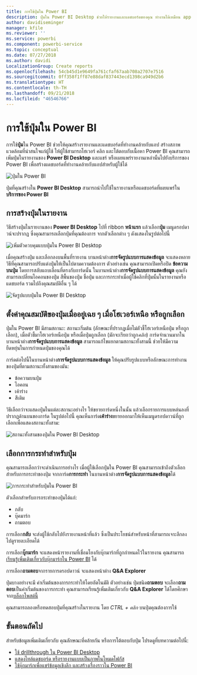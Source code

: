 ```yaml
---
title: การใช้ปุ่มใน Power BI
description: ปุ่มใน Power BI Desktop ช่วยให้รายงานและแดชบอร์ดของคุณ ทำงานได้เหมือน app และเพิ่มการมีส่วนร่วมกับผู้ใช้
author: davidiseminger
manager: kfile
ms.reviewer: ''
ms.service: powerbi
ms.component: powerbi-service
ms.topic: conceptual
ms.date: 07/27/2018
ms.author: davidi
LocalizationGroup: Create reports
ms.openlocfilehash: 54cb45d1e9649fa761cfaf67aab708a2707e7516
ms.sourcegitcommit: 0ff358f1ff87e88daf837443ecd1398ca949d2b6
ms.translationtype: HT
ms.contentlocale: th-TH
ms.lasthandoff: 09/21/2018
ms.locfileid: "46546766"
---
```

# <a name="using-buttons-in-power-bi"></a>การใช้ปุ่มใน Power BI
การใช้**ปุ่ม**ใน Power BI ช่วยให้คุณสร้างรายงานและแดชบอร์ดที่ทำงานคล้ายกับแอป สร้างสภาพแวดล้อมที่น่าสนใจแก่ผู้ใช้ ให้ผู้ใช้สามารถโฮเวอร์ คลิก และโต้ตอบกับเนื้อหา Power BI คุณสามารถเพิ่มปุ่มในรายงานของ **Power BI Desktop** และแชร์ หรือเผยแพร่รายงานเหล่านั้นไปยังบริการของ Power BI เพื่อสร้างแดชบอร์ดที่ทำงานคล้ายกับแอปสำหรับผู้ใช้ได้

![ปุ่มใน Power BI](media/desktop-buttons/desktop-buttons_01.png)

ปุ่มที่คุณสร้างใน **Power BI Desktop** สามารถนำไปใช้ในรายงานหรือแดชบอร์ดที่เผยแพร่ใน**บริการของ Power BI**

## <a name="creating-buttons-in-reports"></a>การสร้างปุ่มในรายงาน
วิธีสร้างปุ่มในรายงานของ **Power BI Desktop** ไปที่ ribbon **หน้าแรก** แล้วเลือก**ปุ่ม** เมนูดรอปดาวน์จะปรากฏ ซึ่งคุณสามารถเลือกปุ่มที่คุณต้องการ จากตัวเลือกต่าง ๆ ดังแสดงในรูปต่อไปนี้ 

![เพิ่มตัวควบคุมแบบปุ่มใน Power BI Desktop](media/desktop-buttons/desktop-buttons_02.png)

เมื่อคุณสร้างปุ่ม และเลือกลงบนพื้นที่รายงาน บานหน้าต่าง**การจัดรูปแบบการแสดงข้อมูล** จะแสดงหลายวิธีที่คุณสามารถปรับแต่งปุ่มให้เป็นไปตามความต้องการ ตัวอย่างเช่น คุณสามารถเปิดหรือปิด **ข้อความบนปุ่ม** โดยการสลับแถบเลื่อนที่ตรงกับการ์ดนั้น ในบานหน้าต่าง**การจัดรูปแบบการแสดงข้อมูล** คุณยังสามารถเปลี่ยนไอคอนของปุ่ม สีพื้นของปุ่ม ชื่อปุ่ม และการกระทำเมื่อผู้ใช้คลิกที่ปุ่มนั้นในรายงานหรือแดชบอร์ด รวมไปถึงคุณสมบัติอื่น ๆ ได้

![จัดรูปแบบปุ่มใน Power BI Desktop](media/desktop-buttons/desktop-buttons_03.png)

## <a name="set-button-properties-when-idle-hovered-over-or-selected"></a>ตั้งค่าคุณสมบัติของปุ่มเมื่ออยู่เฉย ๆ เมื่อโฮเวอร์เหนือ หรือถูกเลือก

ปุ่มใน Power BI มีสามสถานะ: สถานะเริ่มต้น (ลักษณะที่ปรากฏเมื่อไม่ตัวชี้โฮเวอร์เหนือปุ่ม หรือถูกเลือก), เมื่อตัวชี้มาโฮเวอร์เหนือปุ่ม หรือเมื่อปุ่มถูกเลือก (มักจะเรียกว่าถูก*คลิก*) การ์ดจำนวนมากในบานหน้าต่าง**การจัดรูปแบบการแสดงข้อมูล** สามารถแก้ไขแยกตามสถานะทั้งสามนี้ ช่วยให้มีความยืดหยุ่นในการกำหนดปุ่มของคุณได้

การ์ดต่อไปนี้ในบานหน้าต่าง**การจัดรูปแบบการแสดงข้อมูล** ให้คุณปรับรูปแบบหรือลักษณะการทำงานของปุ่มที่ตามสถานะทั้งสามของมัน:

* ข้อความบนปุ่ม
* ไอคอน
* เค้าร่าง
* สีเติม

วิธีเลือกว่าจะแสดงปุ่มในแต่ละสถานะอย่างไร ให้ขยายการ์ดหนึ่งในนั้น แล้วเลือกรายการแบบหล่นลงที่ปรากฏด้านบนของการ์ด ในรูปต่อไปนี้ คุณเห็นการ์ด**เค้าร่าง**ขยายออกมาให้เห็นเมนูดรอปดาวน์ที่ถูกเลือกเพื่อแสดงสถานะทั้งสาม:

![สถานะทั้งสามของปุ่มใน Power BI Desktop](media/desktop-buttons/desktop-buttons_04.png)


## <a name="select-the-action-for-a-button"></a>เลือกการกระทำสำหรับปุ่ม

คุณสามารถเลือกว่าจะดำเนินการอย่างไร เมื่อผู้ใช้เลือกปุ่มใน Power BI คุณสามารถเข้าถึงตัวเลือกสำหรับการกระทำของปุ่ม จากการ์ด**การกระทำ** ในบานหน้าต่าง**การจัดรูปแบบการแสดงข้อมูล**ได้

![การกระทำสำหรับปุ่มใน Power BI](media/desktop-buttons/desktop-buttons_05.png)

ตัวเลือกสำหรับการกระทำของปุ่มได้แก่:

* กลับ
* บุ๊คมาร์ก
* ถามตอบ

การเลือก**กลับ** จะส่งผู้ใช้กลับไปยังรายงานหน้าที่แล้ว ซึ่งเป็นประโยชน์สำหรับหน้าที่สามารถเจาะลึกลงไปดูรายละเอียดได้

การเลือก**บุ๊กมาร์ก** จะแสดงหน้ารายงานที่เชื่อมโยงกับบุ๊กมาร์กที่ถูกกำหนดไว้ในรายงาน คุณสามารถ[เรียนรู้เพิ่มเติมเกี่ยวกับบุ๊กมาร์กใน Power BI](desktop-bookmarks.md) ได้ 

การเลือก**ถามตอบ**จากรายการดรอปดาวน์ จะแสดงหน้าต่าง **Q&A Explorer** 

ปุ่มบางอย่างจะมี ค่าเริ่มต้นของการกระทำให้โดยอัตโนมัติ ตัวอย่างเช่น ปุ่มชนิด**ถามตอบ** จะเลือก**ถามตอบ**เป็นค่าเริ่มต้นของการกระทำ คุณสามารถเรียนรู้เพิ่มเติมเกี่ยวกับ **Q&A Explorer** ได้โดยศึกษาจาก[บล็อกโพสต์นี้](https://powerbi.microsoft.com/blog/power-bi-desktop-april-2018-feature-summary/#Q&AExplorer)

คุณสามารถลองหรือทดสอบปุ่มที่คุณสร้างในรายงาน โดย *CTRL + คลิก* บนปุ่มคุณต้องการใช้ 

## <a name="next-steps"></a>ขั้นตอนถัดไป
สำหรับข้อมูลเพิ่มเติมเกี่ยวกับ คุณลักษณะที่คล้ายกัน หรือการโต้ตอบกับปุ่ม โปรดดูที่บทความต่อไปนี้:

* [ใช้ drillthrough ใน Power BI Desktop](desktop-drillthrough.md)
* [แสดงไทล์แดชบอร์ด หรือรายงานแบบเป็นภาพในโหมดโฟกัส](consumer/end-user-focus.md)
* [ใช้บุ๊กมาร์กเพื่อแชร์ข้อมูลเชิงลึก และสร้างเรื่องราวใน Power BI](desktop-bookmarks.md)

